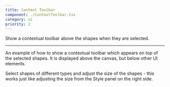 ```yaml
---
title: Context Toolbar
component: ./ContextToolbar.tsx
category: ui
priority: 2
---
```


Show a contextual toolbar above the shapes when they are selected.

---

An example of how to show a contextual toolbar which appears on top of the selected shapes. It is displayed above the canvas, but below other UI elements.

Select shapes of different types and adjust the size of the shapes - this works just like adjusting the size from the Style panel on the right side.
